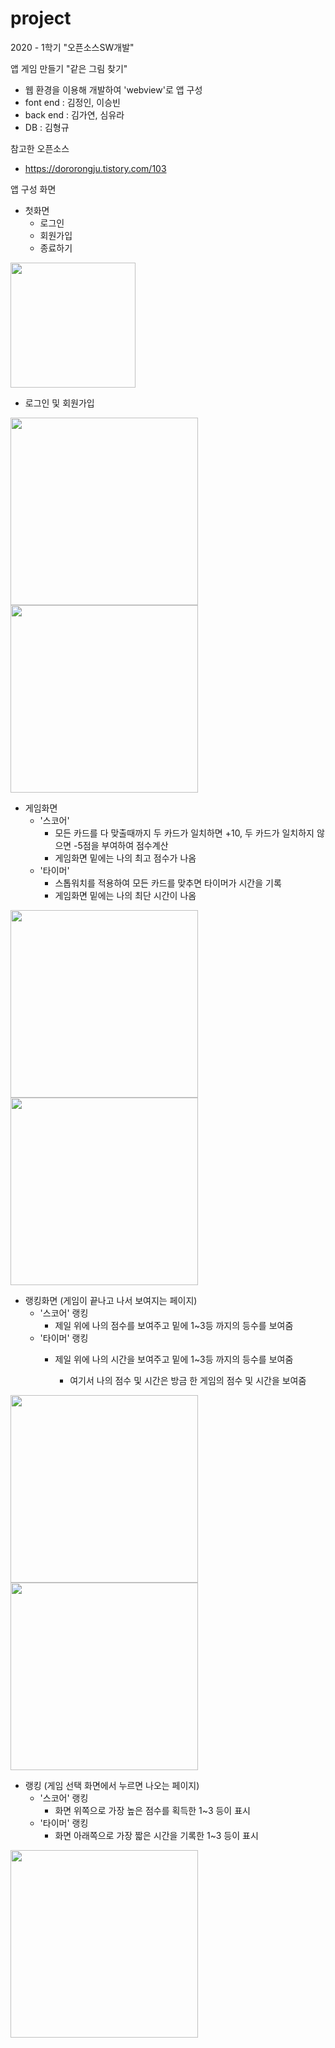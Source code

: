 # project
2020 - 1학기 "오픈소스SW개발"

앱 게임 만들기 "같은 그림 찾기"
- 웹 환경을 이용해 개발하여 'webview'로 앱 구성
- font end : 김정인, 이승빈
- back end : 김가연, 심유라
- DB : 김형규

참고한 오픈소스
- https://dororongju.tistory.com/103

앱 구성 화면


- 첫화면
  - 로그인
  - 회원가입
  - 종료하기
  
<img src="https://user-images.githubusercontent.com/45381907/104876623-69841980-599b-11eb-99ca-76d2d0a2f95d.PNG" width = "200">

- 로그인 및 회원가입

<img src = "https://user-images.githubusercontent.com/45381907/104876608-6557fc00-599b-11eb-8da9-e60f395d88ba.jpg" width="300">

<img src ="https://user-images.githubusercontent.com/45381907/104876612-66892900-599b-11eb-8c6a-0789cabaaf67.jpg" width="300">

  
- 게임화면
  - '스코어'
    - 모든 카드를 다 맞출때까지 두 카드가 일치하면 +10, 두 카드가 일치하지 않으면 -5점을 부여하여 점수계산
    - 게임화면 밑에는 나의 최고 점수가 나옴
  - '타이머'
    - 스톱워치를 적용하여 모든 카드를 맞추면 타이머가 시간을 기록
    - 게임화면 밑에는 나의 최단 시간이 나옴
  
<img src = "https://user-images.githubusercontent.com/45381907/104876620-68eb8300-599b-11eb-8cd7-1da7d2a78330.jpg" width="300">
<img src = "https://user-images.githubusercontent.com/45381907/104876616-6721bf80-599b-11eb-8d14-c4034c6cf907.jpg" width="300">
  
- 랭킹화면 (게임이 끝나고 나서 보여지는 페이지)
  - '스코어' 랭킹
    - 제일 위에 나의 점수를 보여주고 밑에 1~3등 까지의 등수를 보여줌
  - '타이머' 랭킹
    - 제일 위에 나의 시간을 보여주고 밑에 1~3등 까지의 등수를 보여줌
    
      - 여기서 나의 점수 및 시간은 방금 한 게임의 점수 및 시간을 보여줌
      
<img src = "https://user-images.githubusercontent.com/45381907/104876614-6721bf80-599b-11eb-9a6e-efa324716c22.jpg" width="300">
<img src ="https://user-images.githubusercontent.com/45381907/104876616-6721bf80-599b-11eb-8d14-c4034c6cf907.jp" width="300">

- 랭킹 (게임 선택 화면에서 누르면 나오는 페이지)
  - '스코어' 랭킹
    - 화면 위쪽으로 가장 높은 점수를 획득한 1~3 등이 표시
  - '타이머' 랭킹
    - 화면 아래쪽으로 가장 짧은 시간을 기록한 1~3 등이 표시
    
<img src ="https://user-images.githubusercontent.com/45381907/104876618-6852ec80-599b-11eb-9414-f74ca4c35768.jpg" width="300">  
